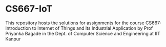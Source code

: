 # CS667-IoT
This repository hosts the solutions for assignments for the course CS667: Introduction to Internet of Things and its Industrial Application by Prof Priyanka Bagade in the Dept. of Computer Science and Engineering at IIT Kanpur
